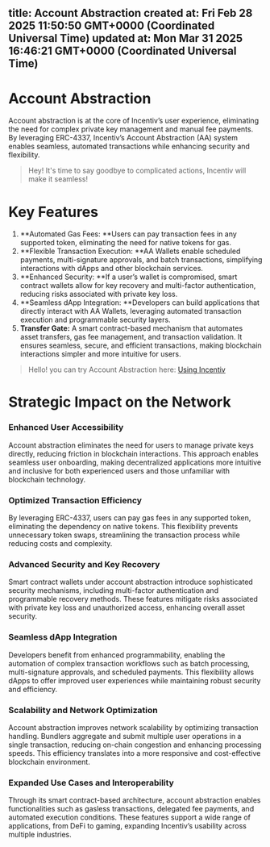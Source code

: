 
title: Account Abstraction
created at: Fri Feb 28 2025 11:50:50 GMT+0000 (Coordinated Universal Time)
updated at: Mon Mar 31 2025 16:46:21 GMT+0000 (Coordinated Universal Time)
---

# Account Abstraction

Account abstraction is at the core of Incentiv’s user experience, eliminating the need for complex private key management and manual fee payments. By leveraging ERC-4337, Incentiv’s Account Abstraction (AA) system enables seamless, automated transactions while enhancing security and flexibility.

> <Warning> Hey! It's time to say goodbye to complicated actions, Incentiv will make it seamless! </Warning>

# Key Features

1. \*\*Automated Gas Fees: \*\*Users can pay transaction fees in any supported token, eliminating the need for native tokens for gas.
2. \*\*Flexible Transaction Execution: \*\*AA Wallets enable scheduled payments, multi-signature approvals, and batch transactions, simplifying interactions with dApps and other blockchain services.
3. \*\*Enhanced Security: \*\*If a user’s wallet is compromised, smart contract wallets allow for key recovery and multi-factor authentication, reducing risks associated with private key loss.
4. \*\*Seamless dApp Integration: \*\*Developers can build applications that directly interact with AA Wallets, leveraging automated transaction execution and programmable security layers.
5. **Transfer Gate:** A smart contract-based mechanism that automates asset transfers, gas fee management, and transaction validation. It ensures seamless, secure, and efficient transactions, making blockchain interactions simpler and more intuitive for users.

> <Note> Hello! you can try Account Abstraction here: [Using Incentiv](https://slite.com/api/public/notes/79D6QYMd7Ia2Gs/redirect)</Note>

# Strategic Impact on the Network

### Enhanced User Accessibility

Account abstraction eliminates the need for users to manage private keys directly, reducing friction in blockchain interactions. This approach enables seamless user onboarding, making decentralized applications more intuitive and inclusive for both experienced users and those unfamiliar with blockchain technology.

### Optimized Transaction Efficiency

By leveraging ERC-4337, users can pay gas fees in any supported token, eliminating the dependency on native tokens. This flexibility prevents unnecessary token swaps, streamlining the transaction process while reducing costs and complexity.

### Advanced Security and Key Recovery

Smart contract wallets under account abstraction introduce sophisticated security mechanisms, including multi-factor authentication and programmable recovery methods. These features mitigate risks associated with private key loss and unauthorized access, enhancing overall asset security.

### Seamless dApp Integration

Developers benefit from enhanced programmability, enabling the automation of complex transaction workflows such as batch processing, multi-signature approvals, and scheduled payments. This flexibility allows dApps to offer improved user experiences while maintaining robust security and efficiency.

### Scalability and Network Optimization

Account abstraction improves network scalability by optimizing transaction handling. Bundlers aggregate and submit multiple user operations in a single transaction, reducing on-chain congestion and enhancing processing speeds. This efficiency translates into a more responsive and cost-effective blockchain environment.

### Expanded Use Cases and Interoperability

Through its smart contract-based architecture, account abstraction enables functionalities such as gasless transactions, delegated fee payments, and automated execution conditions. These features support a wide range of applications, from DeFi to gaming, expanding Incentiv’s usability across multiple industries.

          